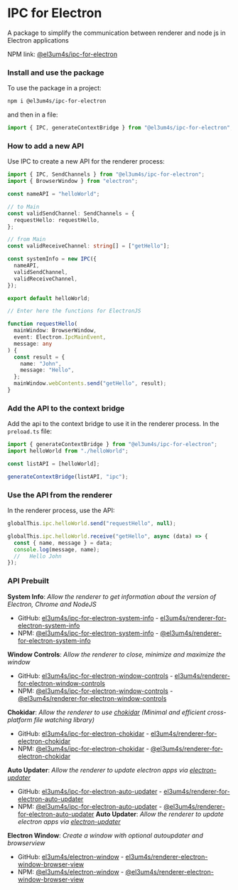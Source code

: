 # IPC for Electron

A package to simplify the communication between renderer and node js in Electron applications

NPM link: [@el3um4s/ipc-for-electron](https://www.npmjs.com/package/@el3um4s/ipc-for-electron)

### Install and use the package

To use the package in a project:

```bash
npm i @el3um4s/ipc-for-electron
```

and then in a file:

```ts
import { IPC, generateContextBridge } from "@el3um4s/ipc-for-electron";
```

### How to add a new API

Use IPC to create a new API for the renderer process:

```ts
import { IPC, SendChannels } from "@el3um4s/ipc-for-electron";
import { BrowserWindow } from "electron";

const nameAPI = "helloWorld";

// to Main
const validSendChannel: SendChannels = {
  requestHello: requestHello,
};

// from Main
const validReceiveChannel: string[] = ["getHello"];

const systemInfo = new IPC({
  nameAPI,
  validSendChannel,
  validReceiveChannel,
});

export default helloWorld;

// Enter here the functions for ElectronJS

function requestHello(
  mainWindow: BrowserWindow,
  event: Electron.IpcMainEvent,
  message: any
) {
  const result = {
    name: "John",
    message: "Hello",
  };
  mainWindow.webContents.send("getHello", result);
}
```

### Add the API to the context bridge

Add the api to the context bridge to use it in the renderer process. In the `preload.ts` file:

```ts
import { generateContextBridge } from "@el3um4s/ipc-for-electron";
import helloWorld from "./helloWorld";

const listAPI = [helloWorld];

generateContextBridge(listAPI, "ipc");
```

### Use the API from the renderer

In the renderer process, use the API:

```ts
globalThis.ipc.helloWorld.send("requestHello", null);

globalThis.ipc.helloWorld.receive("getHello", async (data) => {
  const { name, message } = data;
  console.log(message, name);
  //   Hello John
});
```

### API Prebuilt

**System Info**: _Allow the renderer to get information about the version of Electron, Chrome and NodeJS_

- GitHub: [el3um4s/ipc-for-electron-system-info](https://github.com/el3um4s/ipc-for-electron-system-info) - [el3um4s/renderer-for-electron-system-info](https://github.com/el3um4s/renderer-for-electron-system-info)
- NPM: [@el3um4s/ipc-for-electron-system-info](https://www.npmjs.com/package/@el3um4s/ipc-for-electron-system-info) - [@el3um4s/renderer-for-electron-system-info](https://www.npmjs.com/package/@el3um4s/renderer-for-electron-system-info)

**Window Controls**: _Allow the renderer to close, minimize and maximize the window_

- GitHub: [el3um4s/ipc-for-electron-window-controls](https://github.com/el3um4s/ipc-for-electron-window-controls) - [el3um4s/renderer-for-electron-window-controls](https://github.com/el3um4s/renderer-for-electron-window-controls)
- NPM: [@el3um4s/ipc-for-electron-window-controls](https://www.npmjs.com/package/@el3um4s/ipc-for-electron-window-controls) - [@el3um4s/renderer-for-electron-window-controls](https://www.npmjs.com/package/@el3um4s/renderer-for-electron-window-controls)

**Chokidar**: _Allow the renderer to use [chokidar](https://www.npmjs.com/package/chokidar) (Minimal and efficient cross-platform file watching library)_

- GitHub: [el3um4s/ipc-for-electron-chokidar](https://github.com/el3um4s/ipc-for-electron-chokidar) - [el3um4s/renderer-for-electron-chokidar](https://github.com/el3um4s/renderer-for-electron-chokidar)
- NPM: [@el3um4s/ipc-for-electron-chokidar](https://www.npmjs.com/package/@el3um4s/ipc-for-electron-chokidar) - [@el3um4s/renderer-for-electron-chokidar](https://www.npmjs.com/package/@el3um4s/renderer-for-electron-chokidar)

**Auto Updater**: _Allow the renderer to update electron apps via [electron-updater](https://www.npmjs.com/package/electron-updater)_

- GitHub: [el3um4s/ipc-for-electron-auto-updater](https://github.com/el3um4s/ipc-for-electron-auto-updater) - [el3um4s/renderer-for-electron-auto-updater](https://github.com/el3um4s/renderer-for-electron-auto-updater)
- NPM: [@el3um4s/ipc-for-electron-auto-updater](https://www.npmjs.com/package/@el3um4s/ipc-for-electron-auto-updater) - [@el3um4s/renderer-for-electron-auto-updater](https://www.npmjs.com/package/@el3um4s/renderer-for-electron-auto-updater)
  **Auto Updater**: _Allow the renderer to update electron apps via [electron-updater](https://www.npmjs.com/package/electron-updater)_

**Electron Window**: _Create a window with optional autoupdater and browserview_

- GitHub: [el3um4s/electron-window](https://github.com/el3um4s/electron-window) - [el3um4s/renderer-electron-window-browser-view](https://github.com/el3um4s/renderer-electron-window-browser-view)
- NPM: [@el3um4s/electron-window](https://www.npmjs.com/package/@el3um4s/electron-window) - [@el3um4s/renderer-electron-window-browser-view](https://www.npmjs.com/package/@el3um4s/renderer-electron-window-browser-view)
